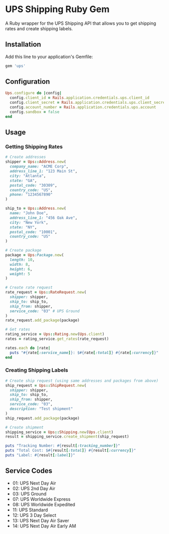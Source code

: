 # UPS Shipping Ruby Gem

A Ruby wrapper for the UPS Shipping API that allows you to get shipping rates and create shipping labels.

## Installation

Add this line to your application's Gemfile:

```ruby
gem 'ups'
```

## Configuration

```ruby
Ups.configure do |config|
  config.client_id = Rails.application.credentials.ups.client_id
  config.client_secret = Rails.application.credentials.ups.client_secret
  config.account_number = Rails.application.credentials.ups.account
  config.sandbox = false
end
```

## Usage

### Getting Shipping Rates

```ruby
# Create addresses
shipper = Ups::Address.new(
  company_name: "ACME Corp",
  address_line_1: "123 Main St",
  city: "Atlanta",
  state: "GA",
  postal_code: "30309",
  country_code: "US",
  phone: "1234567890"
)

ship_to = Ups::Address.new(
  name: "John Doe",
  address_line_1: "456 Oak Ave",
  city: "New York",
  state: "NY",
  postal_code: "10001",
  country_code: "US"
)

# Create package
package = Ups:Package.new(
  length: 10,
  width: 8,
  height: 6,
  weight: 5
)

# Create rate request
rate_request = Ups::RateRequest.new(
  shipper: shipper,
  ship_to: ship_to,
  ship_from: shipper,
  service_code: "03" # UPS Ground
)
rate_request.add_package(package)

# Get rates
rating_service = Ups::Rating.new(Ups.client)
rates = rating_service.get_rates(rate_request)

rates.each do |rate|
  puts "#{rate[:service_name]}: $#{rate[:total]} #{rate[:currency]}"
end
```

### Creating Shipping Labels

```ruby
# Create ship request (using same addresses and packages from above)
ship_request = Ups::ShipRequest.new(
  shipper: shipper,
  ship_to: ship_to,
  ship_from: shipper,
  service_code: "03",
  description: "Test shipment"
)
ship_request.add_package(package)

# Create shipment
shipping_service = Ups::Shipping.new(Ups.client)
result = shipping_service.create_shipment(ship_request)

puts "Tracking Number: #{result[:tracking_number]}"
puts "Total Cost: $#{result[:total]} #{result[:currency]}"
puts "Label: #{result[:label]}"
```

## Service Codes

- 01: UPS Next Day Air
- 02: UPS 2nd Day Air
- 03: UPS Ground
- 07: UPS Worldwide Express
- 08: UPS Worldwide Expedited
- 11: UPS Standard
- 12: UPS 3 Day Select
- 13: UPS Next Day Air Saver
- 14: UPS Next Day Air Early AM
